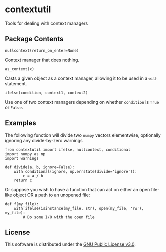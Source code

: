 # contextutil
Tools for dealing with context managers

## Package Contents

`nullcontext(return_on_enter=None)`

Context manager that does nothing.

`as_context(x)`

Casts a given object as a context manager,
allowing it to be used in a `with` statement.

`ifelse(condition, context1, context2)`

Use one of two context managers depending on whether
`condition` is `True` or `False`.

## Examples

The following function will divide two `numpy` vectors
elementwise, optionally ignoring any divide-by-zero 
warnings

    from contextutil import ifelse, nullcontext, conditional
    import numpy as np
    import warnings

    def divide(a, b, ignore=False):
        with conditional(ignore, np.errstate(divide='ignore')):
            c = a / b
        return c
        
Or suppose you wish to have a function that can act on either
an open file-like object OR a path to an unopened file:

    def f(my_file):
        with ifelse(isinstance(my_file, str), open(my_file, 'rw'), my_file):
            # Do some I/O with the open file
   
        
## License
This software is distributed under the [GNU Public License v3.0](https://www.gnu.org/licenses/gpl-3.0.en.html). 
        